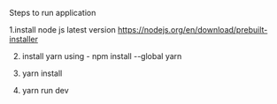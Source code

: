 Steps to run application

1.install node js latest version https://nodejs.org/en/download/prebuilt-installer

2. install yarn using - npm install --global yarn

3. yarn install

4. yarn run dev
